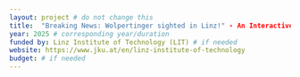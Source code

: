 ```yaml
---
layout: project # do not change this
title: 	"Breaking News: Wolpertinger sighted in Linz!" - An Interactive Experience Exploring the Machanics of Misinformation, funded through the Special LIT Call for the Ars Electronica Festival 2025 # title of the project
year: 2025 # corresponding year/duration
funded by: Linz Institute of Technology (LIT) # if needed
website: https://www.jku.at/en/linz-institute-of-technology
budget: # if needed
---
```

